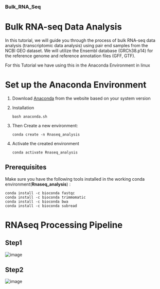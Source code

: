 ### **Bulk_RNA_Seq**

# Bulk RNA-seq Data Analysis

In this tutorial, we will guide you through the process of bulk RNA-seq data analysis (transcriptomic data analysis) using pair end samples from the NCBI GEO dataset. We will utilize the Ensembl database (GRCh38.p14) for the reference genome and reference annotation files (GFF, GTF).

For this Tutorial we have using this in the Anaconda Environment in linux

# Set up the Anaconda Environment 
1. Download [Anaconda](https://www.anaconda.com/download#downloads) from the website based on your system version
2. Installation
   ```
   bash anaconda.sh
   ```
3. Then Create a new environment:
   ```
   conda create -n Rnaseq_analysis
   ```

4. Activate the created environment
   ```
   conda activate Rnaseq_analysis
   ```
 
## Prerequisites

Make sure you have the following tools installed in the working conda environment(**Rnaseq_analysis**) :

```
conda install -c bioconda fastqc
conda install -c bioconda trimmomatic
conda install -c bioconda bwa
conda install -c bioconda subread
```

# **RNAseq Processing Pipeline**

## **Step1**

![image](https://github.com/Moha-cm/RNAseq-Analysis/assets/118077473/68a9da7f-4457-49d7-b976-515dd947197b)


## **Step2**

![image](https://github.com/Moha-cm/RNAseq-Analysis/assets/118077473/dfd24d5d-3a5b-4522-af71-ecdda76a5f14)










